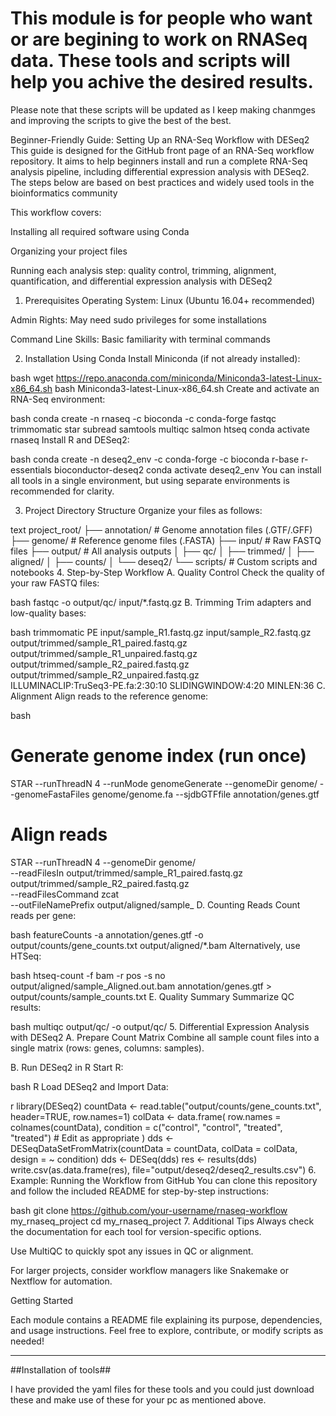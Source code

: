 # This module is for people who want or are begining to work on RNASeq data. These tools and scripts will help you achive the desired results.

Please note that these scripts will be updated as I keep making chanmges and improving the scripts to give the best of the best.

Beginner-Friendly Guide: Setting Up an RNA-Seq Workflow with DESeq2
This guide is designed for the GitHub front page of an RNA-Seq workflow repository. It aims to help beginners install and run a complete RNA-Seq analysis pipeline, including differential expression analysis with DESeq2. The steps below are based on best practices and widely used tools in the bioinformatics community

This workflow covers:

Installing all required software using Conda

Organizing your project files

Running each analysis step: quality control, trimming, alignment, quantification, and differential expression analysis with DESeq2

1. Prerequisites
Operating System: Linux (Ubuntu 16.04+ recommended)

Admin Rights: May need sudo privileges for some installations

Command Line Skills: Basic familiarity with terminal commands

2. Installation Using Conda
Install Miniconda (if not already installed):

bash
wget https://repo.anaconda.com/miniconda/Miniconda3-latest-Linux-x86_64.sh
bash Miniconda3-latest-Linux-x86_64.sh
Create and activate an RNA-Seq environment:

bash
conda create -n rnaseq -c bioconda -c conda-forge fastqc trimmomatic star subread samtools multiqc salmon htseq
conda activate rnaseq
Install R and DESeq2:

bash
conda create -n deseq2_env -c conda-forge -c bioconda r-base r-essentials bioconductor-deseq2
conda activate deseq2_env
You can install all tools in a single environment, but using separate environments is recommended for clarity.

3. Project Directory Structure
Organize your files as follows:

text
project_root/
├── annotation/        # Genome annotation files (.GTF/.GFF)
├── genome/            # Reference genome files (.FASTA)
├── input/             # Raw FASTQ files
├── output/            # All analysis outputs
│   ├── qc/
│   ├── trimmed/
│   ├── aligned/
│   ├── counts/
│   └── deseq2/
└── scripts/           # Custom scripts and notebooks
4. Step-by-Step Workflow
A. Quality Control
Check the quality of your raw FASTQ files:

bash
fastqc -o output/qc/ input/*.fastq.gz
B. Trimming
Trim adapters and low-quality bases:

bash
trimmomatic PE input/sample_R1.fastq.gz input/sample_R2.fastq.gz \
  output/trimmed/sample_R1_paired.fastq.gz output/trimmed/sample_R1_unpaired.fastq.gz \
  output/trimmed/sample_R2_paired.fastq.gz output/trimmed/sample_R2_unpaired.fastq.gz \
  ILLUMINACLIP:TruSeq3-PE.fa:2:30:10 SLIDINGWINDOW:4:20 MINLEN:36
C. Alignment
Align reads to the reference genome:

bash
# Generate genome index (run once)
STAR --runThreadN 4 --runMode genomeGenerate --genomeDir genome/ --genomeFastaFiles genome/genome.fa --sjdbGTFfile annotation/genes.gtf

# Align reads
STAR --runThreadN 4 --genomeDir genome/ \
  --readFilesIn output/trimmed/sample_R1_paired.fastq.gz output/trimmed/sample_R2_paired.fastq.gz \
  --readFilesCommand zcat \
  --outFileNamePrefix output/aligned/sample_
D. Counting Reads
Count reads per gene:

bash
featureCounts -a annotation/genes.gtf -o output/counts/gene_counts.txt output/aligned/*.bam
Alternatively, use HTSeq:

bash
htseq-count -f bam -r pos -s no output/aligned/sample_Aligned.out.bam annotation/genes.gtf > output/counts/sample_counts.txt
E. Quality Summary
Summarize QC results:

bash
multiqc output/qc/ -o output/qc/
5. Differential Expression Analysis with DESeq2
A. Prepare Count Matrix
Combine all sample count files into a single matrix (rows: genes, columns: samples).

B. Run DESeq2 in R
Start R:

bash
R
Load DESeq2 and Import Data:

r
library(DESeq2)
countData <- read.table("output/counts/gene_counts.txt", header=TRUE, row.names=1)
colData <- data.frame(
  row.names = colnames(countData),
  condition = c("control", "control", "treated", "treated") # Edit as appropriate
)
dds <- DESeqDataSetFromMatrix(countData = countData, colData = colData, design = ~ condition)
dds <- DESeq(dds)
res <- results(dds)
write.csv(as.data.frame(res), file="output/deseq2/deseq2_results.csv")
6. Example: Running the Workflow from GitHub
You can clone this repository and follow the included README for step-by-step instructions:

bash
git clone https://github.com/your-username/rnaseq-workflow my_rnaseq_project
cd my_rnaseq_project
7. Additional Tips
Always check the documentation for each tool for version-specific options.

Use MultiQC to quickly spot any issues in QC or alignment.

For larger projects, consider workflow managers like Snakemake or Nextflow for automation.

Getting Started

Each module contains a README file explaining its purpose, dependencies, and usage instructions. Feel free to explore, contribute, or modify scripts as needed!

_________________________________________________________________________________________

##Installation of tools##

I have provided the yaml files for these tools and you could just download these and make use of these for your pc as mentioned above. 


